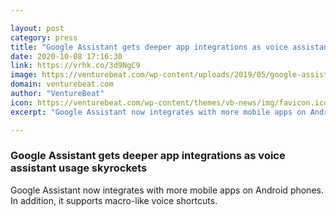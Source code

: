 ```yaml
---

layout: post
category: press
title: "Google Assistant gets deeper app integrations as voice assistant usage skyrockets"
date: 2020-10-08 17:16:30
link: https://vrhk.co/3d9NgC9
image: https://venturebeat.com/wp-content/uploads/2019/05/google-assistant-e1576024709186.jpg?w=1200&strip=all
domain: venturebeat.com
author: "VentureBeat"
icon: https://venturebeat.com/wp-content/themes/vb-news/img/favicon.ico
excerpt: "Google Assistant now integrates with more mobile apps on Android phones. In addition, it supports macro-like voice shortcuts."

---
```


### Google Assistant gets deeper app integrations as voice assistant usage skyrockets

Google Assistant now integrates with more mobile apps on Android phones. In addition, it supports macro-like voice shortcuts.